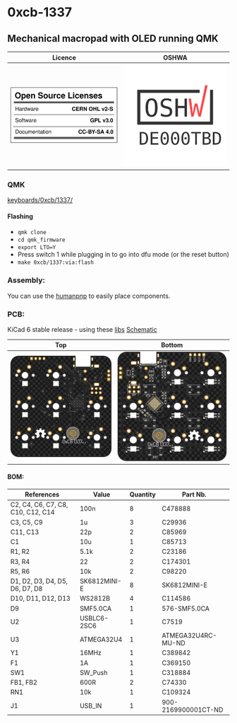 # 0xcb-1337
## Mechanical macropad with OLED running QMK

Licence | OSHWA
:-------------------------:|:-------------------------:
![](https://github.com/0xCB-dev/0xcb-1337/blob/main/LICENSE.svg) | [![](https://github.com/0xCB-dev/0xcb-1337/blob/main/rev4.0/OSHWA.svg)](https://certification.oshwa.org/de000113.html)

### QMK

[keyboards/0xcb/1337/](https://github.com/0xCB-dev/qmk_firmware)

#### Flashing

* `qmk clone`
* `cd qmk_firmware`
* `export LTO=Y`
* Press switch 1 while plugging in to go into dfu mode (or the reset button)
* `make 0xcb/1337:via:flash`

### Assembly:

You can use the [humanpnp](https://files.0xcb.dev/0xCB/1337/humanpnp.html) to easily place components.

### PCB:
KiCad 6 stable release - using these [libs](https://github.com/0xCB-dev/0xcb-libs)
[Schematic](https://github.com/0xCB-dev/0xcb-1337/blob/main/rev4.0/1337-v4.0.pdf)

Top | Bottom
:-------------------------:|:-------------------------:
![](https://github.com/0xCB-dev/0xcb-1337/blob/main/rev4.0/1337-v4.0.top.png)  |  ![](https://github.com/0xCB-dev/0xcb-1337/blob/main/rev4.0/1337-v4.0.bottom.png)

#### BOM:
 References                        | Value        | Quantity | Part Nb.            
-----------------------------------|--------------|----------|---------------------
 C2, C4, C6, C7, C8, C10, C12, C14 | 100n         | 8        | C478888             
 C3, C5, C9                        | 1u           | 3        | C29936              
 C11, C13                          | 22p          | 2        | C85969              
 C1                                | 10u          | 1        | C85713              
 R1, R2                            | 5.1k         | 2        | C23186              
 R3, R4                            | 22           | 2        | C174301             
 R5, R6                            | 10k          | 2        | C98220              
 D1, D2, D3, D4, D5, D6, D7, D8    | SK6812MINI-E | 8        | SK6812MINI-E        
 D10, D11, D12, D13                | WS2812B      | 4        | C114586             
 D9                                | SMF5.0CA     | 1        |  576-SMF5.0CA       
 U2                                | USBLC6-2SC6  | 1        | C7519               
 U3                                | ATMEGA32U4   | 1        | ATMEGA32U4RC-MU-ND  
 Y1                                | 16MHz        | 1        | C389842             
 F1                                | 1A           | 1        | C369150             
 SW1                               | SW_Push      | 1        | C318884             
 FB1, FB2                          | 600R         | 2        | C74330              
 RN1                               | 10k          | 1        | C109324             
 J1                                | USB_IN       | 1        | 900-2169900001CT-ND 
